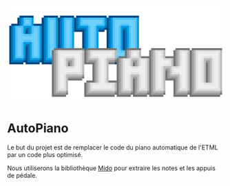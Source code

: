 ![Logo](https://github.com/0Carac0/AutoPiano/blob/main/logo/TitleAutoPiano127x53.GIF)

# AutoPiano #

Le but du projet est de remplacer le code du piano automatique de l'ETML par un code plus optimisé.

Nous utiliserons la bibliothèque [Mido](https://github.com/mido/mido) pour extraire les notes et les appuis de pédale.
